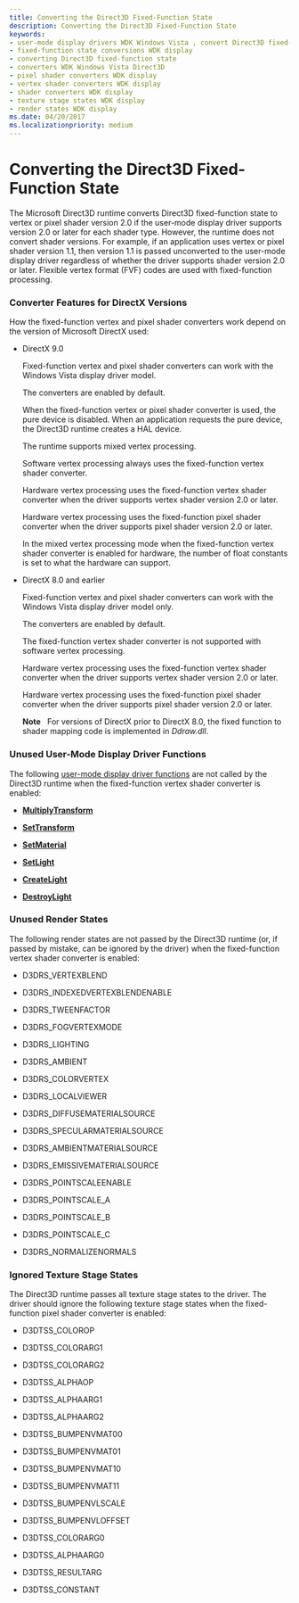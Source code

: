 ```yaml
---
title: Converting the Direct3D Fixed-Function State
description: Converting the Direct3D Fixed-Function State
keywords:
- user-mode display drivers WDK Windows Vista , convert Direct3D fixed-function state
- fixed-function state conversions WDK display
- converting Direct3D fixed-function state
- converters WDK Windows Vista Direct3D
- pixel shader converters WDK display
- vertex shader converters WDK display
- shader converters WDK display
- texture stage states WDK display
- render states WDK display
ms.date: 04/20/2017
ms.localizationpriority: medium
---
```


# Converting the Direct3D Fixed-Function State


The Microsoft Direct3D runtime converts Direct3D fixed-function state to vertex or pixel shader version 2.0 if the user-mode display driver supports version 2.0 or later for each shader type. However, the runtime does not convert shader versions. For example, if an application uses vertex or pixel shader version 1.1, then version 1.1 is passed unconverted to the user-mode display driver regardless of whether the driver supports shader version 2.0 or later. Flexible vertex format (FVF) codes are used with fixed-function processing.

### <span id="converter_features_for_directx_versions"></span><span id="CONVERTER_FEATURES_FOR_DIRECTX_VERSIONS"></span>Converter Features for DirectX Versions

How the fixed-function vertex and pixel shader converters work depend on the version of Microsoft DirectX used:

-   DirectX 9.0

    Fixed-function vertex and pixel shader converters can work with the Windows Vista display driver model.

    The converters are enabled by default.

    When the fixed-function vertex or pixel shader converter is used, the pure device is disabled. When an application requests the pure device, the Direct3D runtime creates a HAL device.

    The runtime supports mixed vertex processing.

    Software vertex processing always uses the fixed-function vertex shader converter.

    Hardware vertex processing uses the fixed-function vertex shader converter when the driver supports vertex shader version 2.0 or later.

    Hardware vertex processing uses the fixed-function pixel shader converter when the driver supports pixel shader version 2.0 or later.

    In the mixed vertex processing mode when the fixed-function vertex shader converter is enabled for hardware, the number of float constants is set to what the hardware can support.

-   DirectX 8.0 and earlier

    Fixed-function vertex and pixel shader converters can work with the Windows Vista display driver model only.

    The converters are enabled by default.

    The fixed-function vertex shader converter is not supported with software vertex processing.

    Hardware vertex processing uses the fixed-function vertex shader converter when the driver supports vertex shader version 2.0 or later.

    Hardware vertex processing uses the fixed-function pixel shader converter when the driver supports pixel shader version 2.0 or later.

    **Note**   For versions of DirectX prior to DirectX 8.0, the fixed function to shader mapping code is implemented in *Ddraw.dll*.

     

### <span id="unused_user_mode_display_driver_functions"></span><span id="UNUSED_USER_MODE_DISPLAY_DRIVER_FUNCTIONS"></span>Unused User-Mode Display Driver Functions

The following [user-mode display driver functions](/windows-hardware/drivers/ddi/index) are not called by the Direct3D runtime when the fixed-function vertex shader converter is enabled:

-   [**MultiplyTransform**](/windows-hardware/drivers/ddi/d3dumddi/nc-d3dumddi-pfnd3dddi_multiplytransform)

-   [**SetTransform**](/windows-hardware/drivers/ddi/d3dumddi/nc-d3dumddi-pfnd3dddi_settransform)

-   [**SetMaterial**](/windows-hardware/drivers/ddi/d3dumddi/nc-d3dumddi-pfnd3dddi_setmaterial)

-   [**SetLight**](/windows-hardware/drivers/ddi/d3dumddi/nc-d3dumddi-pfnd3dddi_setlight)

-   [**CreateLight**](/windows-hardware/drivers/ddi/d3dumddi/nc-d3dumddi-pfnd3dddi_createlight)

-   [**DestroyLight**](/windows-hardware/drivers/ddi/d3dumddi/nc-d3dumddi-pfnd3dddi_destroylight)

### <span id="unused_render_states"></span><span id="UNUSED_RENDER_STATES"></span>Unused Render States

The following render states are not passed by the Direct3D runtime (or, if passed by mistake, can be ignored by the driver) when the fixed-function vertex shader converter is enabled:

-   D3DRS\_VERTEXBLEND

-   D3DRS\_INDEXEDVERTEXBLENDENABLE

-   D3DRS\_TWEENFACTOR

-   D3DRS\_FOGVERTEXMODE

-   D3DRS\_LIGHTING

-   D3DRS\_AMBIENT

-   D3DRS\_COLORVERTEX

-   D3DRS\_LOCALVIEWER

-   D3DRS\_DIFFUSEMATERIALSOURCE

-   D3DRS\_SPECULARMATERIALSOURCE

-   D3DRS\_AMBIENTMATERIALSOURCE

-   D3DRS\_EMISSIVEMATERIALSOURCE

-   D3DRS\_POINTSCALEENABLE

-   D3DRS\_POINTSCALE\_A

-   D3DRS\_POINTSCALE\_B

-   D3DRS\_POINTSCALE\_C

-   D3DRS\_NORMALIZENORMALS

### <span id="ignored_texture_stage_states"></span><span id="IGNORED_TEXTURE_STAGE_STATES"></span>Ignored Texture Stage States

The Direct3D runtime passes all texture stage states to the driver. The driver should ignore the following texture stage states when the fixed-function pixel shader converter is enabled:

-   D3DTSS\_COLOROP

-   D3DTSS\_COLORARG1

-   D3DTSS\_COLORARG2

-   D3DTSS\_ALPHAOP

-   D3DTSS\_ALPHAARG1

-   D3DTSS\_ALPHAARG2

-   D3DTSS\_BUMPENVMAT00

-   D3DTSS\_BUMPENVMAT01

-   D3DTSS\_BUMPENVMAT10

-   D3DTSS\_BUMPENVMAT11

-   D3DTSS\_BUMPENVLSCALE

-   D3DTSS\_BUMPENVLOFFSET

-   D3DTSS\_COLORARG0

-   D3DTSS\_ALPHAARG0

-   D3DTSS\_RESULTARG

-   D3DTSS\_CONSTANT

 


